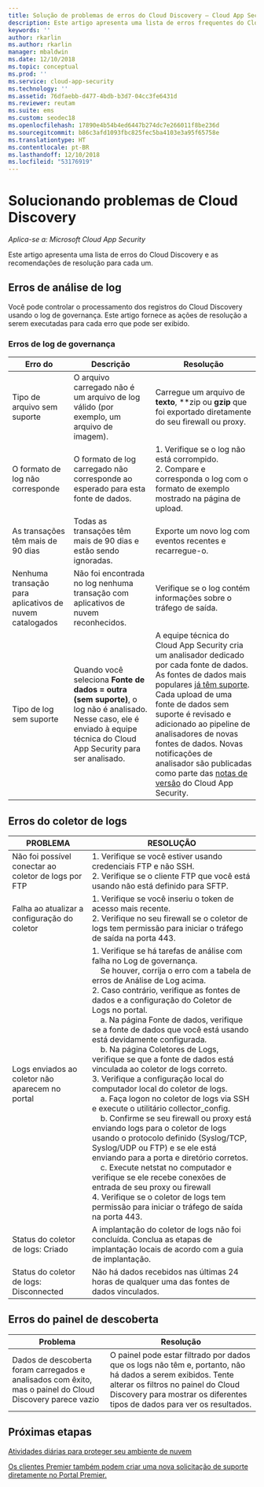 ```yaml
---
title: Solução de problemas de erros do Cloud Discovery – Cloud App Security | Microsoft Docs
description: Este artigo apresenta uma lista de erros frequentes do Cloud Discovery e as recomendações de resolução para cada um.
keywords: ''
author: rkarlin
ms.author: rkarlin
manager: mbaldwin
ms.date: 12/10/2018
ms.topic: conceptual
ms.prod: ''
ms.service: cloud-app-security
ms.technology: ''
ms.assetid: 76dfaebb-d477-4bdb-b3d7-04cc3fe6431d
ms.reviewer: reutam
ms.suite: ems
ms.custom: seodec18
ms.openlocfilehash: 17890e4b54b4ed6447b274dc7e266011f8be236d
ms.sourcegitcommit: b86c3afd1093fbc825fec5ba4103e3a95f65758e
ms.translationtype: HT
ms.contentlocale: pt-BR
ms.lasthandoff: 12/10/2018
ms.locfileid: "53176919"
---
```

# <a name="troubleshooting-cloud-discovery"></a>Solucionando problemas de Cloud Discovery

*Aplica-se a: Microsoft Cloud App Security*

Este artigo apresenta uma lista de erros do Cloud Discovery e as recomendações de resolução para cada um.

## <a name="log-parsing-errors"></a>Erros de análise de log

Você pode controlar o processamento dos registros do Cloud Discovery usando o log de governança. Este artigo fornece as ações de resolução a serem executadas para cada erro que pode ser exibido.

### <a name="governance-log-errors"></a>Erros de log de governança

|Erro do|Descrição|Resolução|
|----|----|----|
|Tipo de arquivo sem suporte|O arquivo carregado não é um arquivo de log válido (por exemplo, um arquivo de imagem).|Carregue um arquivo de **texto**, **zip ou **gzip** que foi exportado diretamente do seu firewall ou proxy.|
|O formato de log não corresponde|O formato de log carregado não corresponde ao esperado para esta fonte de dados.|1. Verifique se o log não está corrompido. <br /> 2. Compare e corresponda o log com o formato de exemplo mostrado na página de upload.|
|As transações têm mais de 90 dias|Todas as transações têm mais de 90 dias e estão sendo ignoradas.|Exporte um novo log com eventos recentes e recarregue-o.|
|Nenhuma transação para aplicativos de nuvem catalogados|Não foi encontrada no log nenhuma transação com aplicativos de nuvem reconhecidos.|Verifique se o log contém informações sobre o tráfego de saída.|
|Tipo de log sem suporte|Quando você seleciona **Fonte de dados = outra (sem suporte)**, o log não é analisado. Nesse caso, ele é enviado à equipe técnica do Cloud App Security para ser analisado.|A equipe técnica do Cloud App Security cria um analisador dedicado por cada fonte de dados. As fontes de dados mais populares [já têm suporte](set-up-cloud-discovery.md). Cada upload de uma fonte de dados sem suporte é revisado e adicionado ao pipeline de analisadores de novas fontes de dados. Novas notificações de analisador são publicadas como parte das [notas de versão](release-notes.md) do Cloud App Security.|

## <a name="log-collector-errors"></a>Erros do coletor de logs

|PROBLEMA | RESOLUÇÃO |
|--------|--|
|Não foi possível conectar ao coletor de logs por FTP| 1. Verifique se você estiver usando credenciais FTP e não SSH. <br />2. Verifique se o cliente FTP que você está usando não está definido para SFTP.  |
|Falha ao atualizar a configuração do coletor | 1. Verifique se você inseriu o token de acesso mais recente. <br />2. Verifique no seu firewall se o coletor de logs tem permissão para iniciar o tráfego de saída na porta 443.|
|Logs enviados ao coletor não aparecem no portal | 1.  Verifique se há tarefas de análise com falha no Log de governança.  <br />  &nbsp;&nbsp;&nbsp;&nbsp;Se houver, corrija o erro com a tabela de erros de Análise de Log acima.<br /> 2. Caso contrário, verifique as fontes de dados e a configuração do Coletor de Logs no portal. <br /> &nbsp;&nbsp;&nbsp;&nbsp;a. Na página Fonte de dados, verifique se a fonte de dados que você está usando está devidamente configurada. <br />&nbsp;&nbsp;&nbsp;&nbsp;b. Na página Coletores de Logs, verifique se que a fonte de dados está vinculada ao coletor de logs correto. <br /> 3. Verifique a configuração local do computador local do coletor de logs.  <br />&nbsp;&nbsp;&nbsp;&nbsp;a. Faça logon no coletor de logs via SSH e execute o utilitário collector_config.<br/>&nbsp;&nbsp;&nbsp;&nbsp;b. Confirme se seu firewall ou proxy está enviando logs para o coletor de logs usando o protocolo definido (Syslog/TCP, Syslog/UDP ou FTP) e se ele está enviando para a porta e diretório corretos.<br /> &nbsp;&nbsp;&nbsp;&nbsp;c. Execute netstat no computador e verifique se ele recebe conexões de entrada de seu proxy ou firewall <br /> 4.   Verifique se o coletor de logs tem permissão para iniciar o tráfego de saída na porta 443. |
|Status do coletor de logs: Criado | A implantação do coletor de logs não foi concluída. Conclua as etapas de implantação locais de acordo com a guia de implantação.|
|Status do coletor de logs: Disconnected | Não há dados recebidos nas últimas 24 horas de qualquer uma das fontes de dados vinculados. |


## <a name="discovery-dashboard-errors"></a>Erros do painel de descoberta

|Problema|Resolução|
|----|----|
|Dados de descoberta foram carregados e analisados com êxito, mas o painel do Cloud Discovery parece vazio|O painel pode estar filtrado por dados que os logs não têm e, portanto, não há dados a serem exibidos. Tente alterar os filtros no painel do Cloud Discovery para mostrar os diferentes tipos de dados para ver os resultados.|

## <a name="next-steps"></a>Próximas etapas
  
[Atividades diárias para proteger seu ambiente de nuvem](daily-activities-to-protect-your-cloud-environment.md)   

[Os clientes Premier também podem criar uma nova solicitação de suporte diretamente no Portal Premier.](https://premier.microsoft.com/)  

